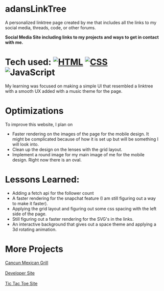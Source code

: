 # adansLinkTree
A personalized linktree page created by me that includes all the links to my social media, threads, code, or other forums. 

<b>Social Media Site including links to my projects and ways to get in contact with me.</b>

# Tech used: [![HTML](https://img.shields.io/badge/HTML-E34F26?style=for-the-badge&logo=html5&logoColor=white)](https://github.com/viveroa2291/README.md) [![CSS](https://img.shields.io/badge/CSS-1572B6?style=for-the-badge&logo=css3&logoColor=white)](https://github.com/viveroa2291/README.md) ![JavaScript](https://img.shields.io/badge/javascript%20-%23323330.svg?&style=for-the-badge&logo=javascript&logoColor=%23F7DF1E)
 
My learning was focused on making a simple UI that resembled a linktree with a smooth UX added with a music theme for the page. 

# Optimizations

To improve this website, I plan on 
<ul>
 <li>Faster rendering on the images of the page for the mobile design. It might be complicated because of how it is set up but will be something I will look into.</li>
 <li>Clean up the design on the lenses with the grid layout.</li>
 <li>Implement a round image for my main image of me for the mobile design. Right now there is an oval. </li>
 </ul> 

# Lessons Learned:

<ul>
 <li>Adding a fetch api for the follower count</li>
 <li>A faster rendering for the snapchat feature (I am still figuring out a way to make it faster). </li>
 <li>Applying the grid layout and figuring out some css spacing with the left side of the page. </li>
 <li>Still figuring out a faster rendering for the SVG's in the links.</li>
 <li>An interactive background that gives out a space theme and applying a 3d rotating animation. </li>
</ul>

# More Projects
<a href="https://viveroa2291.github.io/Cancun/">Cancun Mexican Grill</a>
<br></br>
<a href="https://viveroa2291.github.io/Developer-Site/">Developer Site</a>
<br></br>
<a href="https://viveroa2291.github.io/Tic-Tac-Toe/">Tic Tac Toe Site</a>
